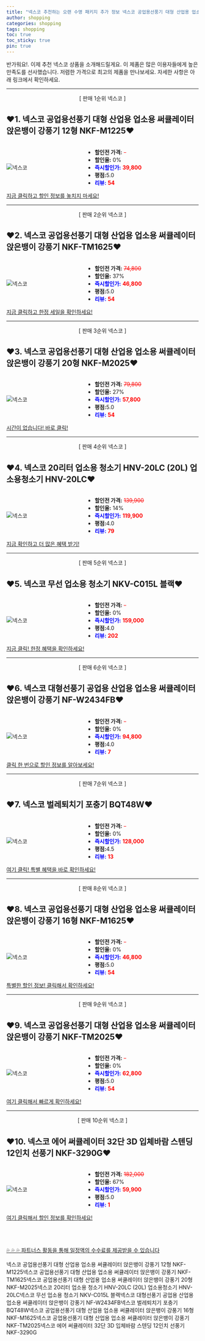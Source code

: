 ```yaml
---
title: "넥스코 추천하는 오랜 수명 패키지 추가 정보 넥스코 공업용선풍기 대형 산업용 업소용"
author: shopping
categories: shopping
tags: shopping
toc: true
toc_sticky: true
pin: true
---
```

반가워요!. 이제 추천 넥스코 상품을 소개해드릴게요. 이 제품은 많은 이용자들에게 높은 만족도를 선사했습니다. 저렴한 가격으로 최고의 제품을 만나보세요. 자세한 사항은 아래 링크에서 확인하세요.

---
<p class="toplist" style="margin: 0 auto; display: block; width: fit-content;">[ 판매 1순위 넥스코 ]</p>

<h2><strong>❤️1. 넥스코 공업용선풍기 대형 산업용 업소용 써큘레이터 앉은뱅이 강풍기 12형 NKF-M1225❤️</strong></h2>

<div style="display: flex; align-items: center;">
    <div style="flex: 0.4;">
        <img src="https://thumbnail7.coupangcdn.com/thumbnails/remote/230x230ex/image/vendor_inventory/2076/430cd22ad859666d12c242e588d309d50f1d55a6517099bc09750b308af7.jpg" alt="넥스코" style="max-width: 100%;">
    </div>
    <div style="flex: 0.6; margin-left: 10px;">
        <ul>
            <li><strong>할인전 가격:</strong> <del style="color: red;">-</del></li>
            <li><strong>할인율:</strong> 0%</li>
            <li><span style='color:blue'><strong>즉시할인가:</strong></span> <span style='color:red'><strong>39,800</strong></span></li>
            <li><strong>평점:</strong>5.0</li>
            <li><span style='color:blue'><strong>리뷰:</strong></span> <span style='color:red'><strong>54</strong></span></li>
        </ul>
    </div>
</div>
<div class="center">
    <a href="https://William4Davisa.github.io?lptag=AF9450613&subid=githubio&pageKey=8032778320&traceid=V0-153&itemId=22635250154&vendorItemId=90333686339" class="myButton">
        지금 클릭하고 할인 정보를 놓치지 마세요!
    </a>
</div>


---
<p class="toplist" style="margin: 0 auto; display: block; width: fit-content;">[ 판매 2순위 넥스코 ]</p>

<h2><strong>❤️2. 넥스코 공업용선풍기 대형 산업용 업소용 써큘레이터 앉은뱅이 강풍기 NKF-TM1625❤️</strong></h2>

<div style="display: flex; align-items: center;">
    <div style="flex: 0.4;">
        <img src="https://thumbnail7.coupangcdn.com/thumbnails/remote/230x230ex/image/vendor_inventory/f183/a7ef25ececd3a2686cb566a6a7497d752329f58cb6054c25f88ce539aacc.jpg" alt="넥스코" style="max-width: 100%;">
    </div>
    <div style="flex: 0.6; margin-left: 10px;">
        <ul>
            <li><strong>할인전 가격:</strong> <del style="color: red;">74,800</del></li>
            <li><strong>할인율:</strong> 37%</li>
            <li><span style='color:blue'><strong>즉시할인가:</strong></span> <span style='color:red'><strong>46,800</strong></span></li>
            <li><strong>평점:</strong>5.0</li>
            <li><span style='color:blue'><strong>리뷰:</strong></span> <span style='color:red'><strong>54</strong></span></li>
        </ul>
    </div>
</div>
<div class="center">
    <a href="https://William4Davisa.github.io?lptag=AF9450613&subid=githubio&pageKey=8032778320&traceid=V0-153&itemId=23450535770&vendorItemId=89609426892" class="myButton">
        지금 클릭하고 한정 세일을 확인하세요!
    </a>
</div>


---
<p class="toplist" style="margin: 0 auto; display: block; width: fit-content;">[ 판매 3순위 넥스코 ]</p>

<h2><strong>❤️3. 넥스코 공업용선풍기 대형 산업용 업소용 써큘레이터 앉은뱅이 강풍기 20형 NKF-M2025❤️</strong></h2>

<div style="display: flex; align-items: center;">
    <div style="flex: 0.4;">
        <img src="https://thumbnail10.coupangcdn.com/thumbnails/remote/230x230ex/image/vendor_inventory/4b1c/0a67e71024e78b0a25ba61fe167d995a8c843db366ae2edbc7e1fe0c5341.jpg" alt="넥스코" style="max-width: 100%;">
    </div>
    <div style="flex: 0.6; margin-left: 10px;">
        <ul>
            <li><strong>할인전 가격:</strong> <del style="color: red;">79,800</del></li>
            <li><strong>할인율:</strong> 27%</li>
            <li><span style='color:blue'><strong>즉시할인가:</strong></span> <span style='color:red'><strong>57,800</strong></span></li>
            <li><strong>평점:</strong>5.0</li>
            <li><span style='color:blue'><strong>리뷰:</strong></span> <span style='color:red'><strong>54</strong></span></li>
        </ul>
    </div>
</div>
<div class="center">
    <a href="https://William4Davisa.github.io?lptag=AF9450613&subid=githubio&pageKey=8032778320&traceid=V0-153&itemId=22465928121&vendorItemId=89609426874" class="myButton">
        시간이 없습니다! 바로 클릭!
    </a>
</div>


---
<p class="toplist" style="margin: 0 auto; display: block; width: fit-content;">[ 판매 4순위 넥스코 ]</p>

<h2><strong>❤️4. 넥스코 20리터 업소용 청소기 HNV-20LC (20L) 업소용청소기 HNV-20LC❤️</strong></h2>

<div style="display: flex; align-items: center;">
    <div style="flex: 0.4;">
        <img src="https://thumbnail6.coupangcdn.com/thumbnails/remote/230x230ex/image/vendor_inventory/4c7b/c7b5fa1f4e9d4d8f2b6c9c7bb44a01c223f227eadfb90ac834d59aeffe16.jpg" alt="넥스코" style="max-width: 100%;">
    </div>
    <div style="flex: 0.6; margin-left: 10px;">
        <ul>
            <li><strong>할인전 가격:</strong> <del style="color: red;">139,900</del></li>
            <li><strong>할인율:</strong> 14%</li>
            <li><span style='color:blue'><strong>즉시할인가:</strong></span> <span style='color:red'><strong>119,900</strong></span></li>
            <li><strong>평점:</strong>4.0</li>
            <li><span style='color:blue'><strong>리뷰:</strong></span> <span style='color:red'><strong>79</strong></span></li>
        </ul>
    </div>
</div>
<div class="center">
    <a href="https://William4Davisa.github.io?lptag=AF9450613&subid=githubio&pageKey=6436672760&traceid=V0-153&itemId=13916064778&vendorItemId=89323298750" class="myButton">
        지금 확인하고 더 많은 혜택 받기!
    </a>
</div>


---
<p class="toplist" style="margin: 0 auto; display: block; width: fit-content;">[ 판매 5순위 넥스코 ]</p>

<h2><strong>❤️5. 넥스코 무선 업소용 청소기 NKV-C015L 블랙❤️</strong></h2>

<div style="display: flex; align-items: center;">
    <div style="flex: 0.4;">
        <img src="https://thumbnail9.coupangcdn.com/thumbnails/remote/230x230ex/image/vendor_inventory/e7f0/2661bc081ee1be5ad581b92d845781cedb900296d6f33f835029499e8d78.jpg" alt="넥스코" style="max-width: 100%;">
    </div>
    <div style="flex: 0.6; margin-left: 10px;">
        <ul>
            <li><strong>할인전 가격:</strong> <del style="color: red;">-</del></li>
            <li><strong>할인율:</strong> 0%</li>
            <li><span style='color:blue'><strong>즉시할인가:</strong></span> <span style='color:red'><strong>159,000</strong></span></li>
            <li><strong>평점:</strong>4.0</li>
            <li><span style='color:blue'><strong>리뷰:</strong></span> <span style='color:red'><strong>202</strong></span></li>
        </ul>
    </div>
</div>
<div class="center">
    <a href="https://William4Davisa.github.io?lptag=AF9450613&subid=githubio&pageKey=6869876283&traceid=V0-153&itemId=16430632379&vendorItemId=88384013925" class="myButton">
        지금 클릭! 한정 혜택을 확인하세요!
    </a>
</div>


---
<p class="toplist" style="margin: 0 auto; display: block; width: fit-content;">[ 판매 6순위 넥스코 ]</p>

<h2><strong>❤️6. 넥스코 대형선풍기 공업용 산업용 업소용 써큘레이터 앉은뱅이 강풍기 NF-W2434FB❤️</strong></h2>

<div style="display: flex; align-items: center;">
    <div style="flex: 0.4;">
        <img src="https://thumbnail9.coupangcdn.com/thumbnails/remote/230x230ex/image/vendor_inventory/686c/f152b71b3a0887b55e70db313ac76699627746b6450bc38b5b9e27413e13.jpg" alt="넥스코" style="max-width: 100%;">
    </div>
    <div style="flex: 0.6; margin-left: 10px;">
        <ul>
            <li><strong>할인전 가격:</strong> <del style="color: red;">-</del></li>
            <li><strong>할인율:</strong> 0%</li>
            <li><span style='color:blue'><strong>즉시할인가:</strong></span> <span style='color:red'><strong>94,800</strong></span></li>
            <li><strong>평점:</strong>4.0</li>
            <li><span style='color:blue'><strong>리뷰:</strong></span> <span style='color:red'><strong>7</strong></span></li>
        </ul>
    </div>
</div>
<div class="center">
    <a href="https://William4Davisa.github.io?lptag=AF9450613&subid=githubio&pageKey=8035340483&traceid=V0-153&itemId=22480045154&vendorItemId=89609153579" class="myButton">
        클릭 한 번으로 할인 정보를 알아보세요!
    </a>
</div>


---
<p class="toplist" style="margin: 0 auto; display: block; width: fit-content;">[ 판매 7순위 넥스코 ]</p>

<h2><strong>❤️7. 넥스코 벌레퇴치기 포충기 BQT48W❤️</strong></h2>

<div style="display: flex; align-items: center;">
    <div style="flex: 0.4;">
        <img src="https://thumbnail7.coupangcdn.com/thumbnails/remote/230x230ex/image/vendor_inventory/02c3/a9ba85da9aeb8eee0bc133cd8b75a2151da20ca8d773091fd8512372a9a1.jpg" alt="넥스코" style="max-width: 100%;">
    </div>
    <div style="flex: 0.6; margin-left: 10px;">
        <ul>
            <li><strong>할인전 가격:</strong> <del style="color: red;">-</del></li>
            <li><strong>할인율:</strong> 0%</li>
            <li><span style='color:blue'><strong>즉시할인가:</strong></span> <span style='color:red'><strong>128,000</strong></span></li>
            <li><strong>평점:</strong>4.5</li>
            <li><span style='color:blue'><strong>리뷰:</strong></span> <span style='color:red'><strong>13</strong></span></li>
        </ul>
    </div>
</div>
<div class="center">
    <a href="https://William4Davisa.github.io?lptag=AF9450613&subid=githubio&pageKey=7185424142&traceid=V0-153&itemId=18130677164&vendorItemId=90067535819" class="myButton">
        여기 클릭! 특별 혜택을 바로 확인하세요!
    </a>
</div>


---
<p class="toplist" style="margin: 0 auto; display: block; width: fit-content;">[ 판매 8순위 넥스코 ]</p>

<h2><strong>❤️8. 넥스코 공업용선풍기 대형 산업용 업소용 써큘레이터 앉은뱅이 강풍기 16형 NKF-M1625❤️</strong></h2>

<div style="display: flex; align-items: center;">
    <div style="flex: 0.4;">
        <img src="https://thumbnail10.coupangcdn.com/thumbnails/remote/230x230ex/image/vendor_inventory/4b1c/0a67e71024e78b0a25ba61fe167d995a8c843db366ae2edbc7e1fe0c5341.jpg" alt="넥스코" style="max-width: 100%;">
    </div>
    <div style="flex: 0.6; margin-left: 10px;">
        <ul>
            <li><strong>할인전 가격:</strong> <del style="color: red;">-</del></li>
            <li><strong>할인율:</strong> 0%</li>
            <li><span style='color:blue'><strong>즉시할인가:</strong></span> <span style='color:red'><strong>46,800</strong></span></li>
            <li><strong>평점:</strong>5.0</li>
            <li><span style='color:blue'><strong>리뷰:</strong></span> <span style='color:red'><strong>54</strong></span></li>
        </ul>
    </div>
</div>
<div class="center">
    <a href="https://William4Davisa.github.io?lptag=AF9450613&subid=githubio&pageKey=8032778320&traceid=V0-153&itemId=22465928120&vendorItemId=90333686310" class="myButton">
        특별한 할인 정보! 클릭해서 확인하세요!
    </a>
</div>


---
<p class="toplist" style="margin: 0 auto; display: block; width: fit-content;">[ 판매 9순위 넥스코 ]</p>

<h2><strong>❤️9. 넥스코 공업용선풍기 대형 산업용 업소용 써큘레이터 앉은뱅이 강풍기 NKF-TM2025❤️</strong></h2>

<div style="display: flex; align-items: center;">
    <div style="flex: 0.4;">
        <img src="https://thumbnail10.coupangcdn.com/thumbnails/remote/230x230ex/image/vendor_inventory/b9c3/21ae87027131dfda1ab282b967486885e8090888ec50611d09527c468ee2.jpg" alt="넥스코" style="max-width: 100%;">
    </div>
    <div style="flex: 0.6; margin-left: 10px;">
        <ul>
            <li><strong>할인전 가격:</strong> <del style="color: red;">-</del></li>
            <li><strong>할인율:</strong> 0%</li>
            <li><span style='color:blue'><strong>즉시할인가:</strong></span> <span style='color:red'><strong>62,800</strong></span></li>
            <li><strong>평점:</strong>5.0</li>
            <li><span style='color:blue'><strong>리뷰:</strong></span> <span style='color:red'><strong>54</strong></span></li>
        </ul>
    </div>
</div>
<div class="center">
    <a href="https://William4Davisa.github.io?lptag=AF9450613&subid=githubio&pageKey=8032778320&traceid=V0-153&itemId=23450535772&vendorItemId=90142266428" class="myButton">
        여기 클릭해서 빠르게 확인하세요!
    </a>
</div>


---
<p class="toplist" style="margin: 0 auto; display: block; width: fit-content;">[ 판매 10순위 넥스코 ]</p>

<h2><strong>❤️10. 넥스코 에어 써큘레이터 32단 3D 입체바람 스텐딩 12인치 선풍기 NKF-3290G❤️</strong></h2>

<div style="display: flex; align-items: center;">
    <div style="flex: 0.4;">
        <img src="https://thumbnail9.coupangcdn.com/thumbnails/remote/230x230ex/image/vendor_inventory/5a76/d3399d8896363b0e37484c745f88d526c6b5b8bddd52834fdecd36ed816b.jpg" alt="넥스코" style="max-width: 100%;">
    </div>
    <div style="flex: 0.6; margin-left: 10px;">
        <ul>
            <li><strong>할인전 가격:</strong> <del style="color: red;">182,000</del></li>
            <li><strong>할인율:</strong> 67%</li>
            <li><span style='color:blue'><strong>즉시할인가:</strong></span> <span style='color:red'><strong>59,900</strong></span></li>
            <li><strong>평점:</strong>5.0</li>
            <li><span style='color:blue'><strong>리뷰:</strong></span> <span style='color:red'><strong>1</strong></span></li>
        </ul>
    </div>
</div>
<div class="center">
    <a href="https://William4Davisa.github.io?lptag=AF9450613&subid=githubio&pageKey=8129077240&traceid=V0-153&itemId=23082734498&vendorItemId=90116232098" class="myButton">
        여기 클릭해서 할인 정보를 확인하세요!
    </a>
</div>

<br><br><br>[💦 💦 💦 파트너스 활동을 통해 일정액의 수수료를 제공받을 수 있습니다](https://link.coupang.com/a/bcpT2c)<br><br>넥스코 공업용선풍기 대형 산업용 업소용 써큘레이터 앉은뱅이 강풍기 12형 NKF-M1225넥스코 공업용선풍기 대형 산업용 업소용 써큘레이터 앉은뱅이 강풍기 NKF-TM1625넥스코 공업용선풍기 대형 산업용 업소용 써큘레이터 앉은뱅이 강풍기 20형 NKF-M2025넥스코 20리터 업소용 청소기 HNV-20LC (20L) 업소용청소기 HNV-20LC넥스코 무선 업소용 청소기 NKV-C015L 블랙넥스코 대형선풍기 공업용 산업용 업소용 써큘레이터 앉은뱅이 강풍기 NF-W2434FB넥스코 벌레퇴치기 포충기 BQT48W넥스코 공업용선풍기 대형 산업용 업소용 써큘레이터 앉은뱅이 강풍기 16형 NKF-M1625넥스코 공업용선풍기 대형 산업용 업소용 써큘레이터 앉은뱅이 강풍기 NKF-TM2025넥스코 에어 써큘레이터 32단 3D 입체바람 스텐딩 12인치 선풍기 NKF-3290G
